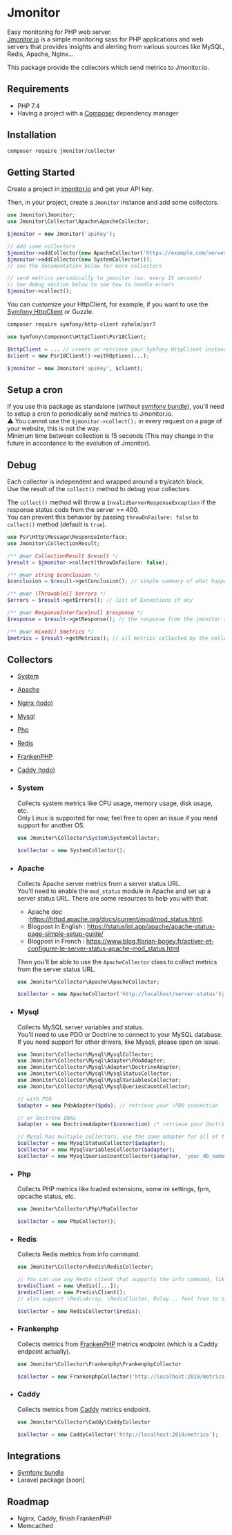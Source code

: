 Jmonitor
=========

Easy monitoring for PHP web server.  
[Jmonitor.io](https://jmonitor.io) is a simple monitoring sass for PHP applications and web servers that provides insights and alerting from various sources like MySQL, Redis, Apache, Nginx...

This package provide the collectors which send metrics to Jmonitor.io.

## Requirements
- PHP 7.4
- Having a project with a [Composer](https://getcomposer.org/) dependency manager

## Installation

```bash
composer require jmonitor/collector
```

Getting Started
---------------
Create a project in [jmonitor.io](https://jmonitor.io) and get your API key.

Then, in your project, create a `Jmonitor` instance and add some collectors.

```php
use Jmonitor\Jmonitor;
use Jmonitor\Collector\Apache\ApacheCollector;

$jmonitor = new Jmonitor('apiKey');

// Add some collectors 
$jmonitor->addCollector(new ApacheCollector('https://example.com/server-status'));
$jmonitor->addCollector(new SystemCollector());
// see the documentation below for more collectors

// send metrics periodically to jmonitor (ex. every 15 seconds)
// See debug section below to see how to handle errors
$jmonitor->collect();
```

You can customize your HttpClient, for example, if you want to use the [Symfony HttpClient](https://symfony.com/doc/current/http_client.html#psr-18-and-psr-17) or Guzzle.

```bash
composer require symfony/http-client nyholm/psr7
```

```php
use Symfony\Component\HttpClient\Psr18Client;

$httpClient = ... // create or retrieve your Symfony HttpClient instance
$client = new Psr18Client()->withOptions(...);

$jmonitor = new Jmonitor('apiKey', $client);
```

Setup a cron
-----------
If you use this package as standalone (without [symfony bundle](https://github.com/jmonitor/jmonitor-bundle)), you'll need to setup a cron to periodically send metrics to Jmonitor.io.  
:warning: You cannot use the `$jmonitor->collect();` in every request on a page of your website, this is not the way.  
Minimum time between collection is 15 seconds (This may change in the future in accordance to the evolution of Jmonitor).

Debug
------
Each collector is independent and wrapped around a try/catch block.  
Use the result of the `collect()` method to debug your collectors.

The `collect()` method will throw a `InvalidServerResponseException` if the response status code from the server >= 400.  
You can prevent this behavior by passing `throwOnFailure: false` to `collect()` method (default is `true`).
```php
use Psr\Http\Message\ResponseInterface;
use Jmonitor\CollectionResult;

/** @var CollectionResult $result */
$result = $jmonitor->collect(throwOnFailure: false);

/** @var string $conclusion */
$conclusion = $result->getConclusion(); // simple summary of what happened

/** @var \Throwable[] $errors */
$errors = $result->getErrors(); // list of Exceptions if any

/** @var ResponseInterface|null $response */
$response = $result->getResponse(); // the response from the jmonitor server, if any

/** @var mixed[] $metrics */
$metrics = $result->getMetrics(); // all metrics collected by the collectors
```


 

Collectors
-----------

- [System](#system)
- [Apache](#apache)
- [Nginx (todo)](#nginx)
- [Mysql](#mysql)
- [Php](#php)
- [Redis](#redis)
- [FrankenPHP](#frankenphp)
- [Caddy (todo)](#caddy)

- ### System <a name="system"></a>
  Collects system metrics like CPU usage, memory usage, disk usage, etc.  
  Only Linux is supported for now, feel free to open an issue if you need support for another OS.

  ```php
  use Jmonitor\Collector\System\SystemCollector;
    
  $collector = new SystemCollector();
  ```

- ### Apache <a name="apache"></a> 
  Collects Apache server metrics from a server status URL.  
  You'll need to enable the `mod_status` module in Apache and set up a server status URL.
  There are some resources to help you with that:
  - Apache doc :https://httpd.apache.org/docs/current/mod/mod_status.html.
  - Blogpost in English : https://statuslist.app/apache/apache-status-page-simple-setup-guide/
  - Blogpost in French : https://www.blog.florian-bogey.fr/activer-et-configurer-le-server-status-apache-mod_status.html  

  Then you'll be able to use the `ApacheCollector` class to collect metrics from the server status URL.

  ```php
  use Jmonitor\Collector\Apache\ApacheCollector;
  
  $collector = new ApacheCollector('http://localhost/server-status');
  ```

- ### Mysql <a name="mysql"></a>
    Collects MySQL server variables and status.  
    You'll need to use PDO or Doctrine to connect to your MySQL database. If you need support for other drivers, like Mysqli, please open an issue.
    
  ```php
  use Jmonitor\Collector\Mysql\MysqlCollector;
  use Jmonitor\Collector\Mysql\Adapter\PdoAdapter;
  use Jmonitor\Collector\Mysql\Adapter\DoctrineAdapter;
  use Jmonitor\Collector\Mysql\MysqlStatusCollector;
  use Jmonitor\Collector\Mysql\MysqlVariablesCollector;
  use Jmonitor\Collector\Mysql\MysqlQueriesCountCollector;
  
  // with PDO
  $adapter = new PdoAdapter($pdo); // retrieve your \PDO connection
  
  // or Doctrine DBAL
  $adapter = new DoctrineAdapter($connection) /* retrieve your Doctrine\DBAL\Connection connection*/ );
  
  // Mysql has multiple collectors, use the same adapter for all of them
  $collector = new MysqlStatusCollector($adapter);
  $collector = new MysqlVariablesCollector($adapter);
  $collector = new MysqlQueriesCountCollector($adapter, 'your_db_name');
  ```

- ### Php <a name="php"></a>
  Collects PHP metrics like loaded extensions, some ini settings, fpm, opcache status, etc.

  ```php
  use Jmonitor\Collector\Php\PhpCollector
  
  $collector = new PhpCollector();
  ```

- ### Redis <a name="redis"></a>
  Collects Redis metrics from info command.
  
  ```php
  use Jmonitor\Collector\Redis\RedisCollector;
  
  // You can use any Redis client that supports the info command, like Predis or PhpRedis.
  $redisClient = new \Redis([...]);
  $redisClient = new Predis\Client();
  // also support \RedisArray, \RedisCluster, Relay... feel free to open an issue if you need support for another client.
  
  $collector = new RedisCollector($redis);
  ```

- ### Frankenphp <a name="frankenphp"></a>
  Collects metrics from [FrankenPHP](https://frankenphp.dev/docs/metrics/) metrics endpoint (which is a Caddy endpoint actually).

  ```php
  use Jmonitor\Collector\Frankenphp\FrankenphpCollector
  
  $collector = new FrankenphpCollector('http://localhost:2019/metrics');
  ```

- ### Caddy <a name="caddy"></a>
  Collects metrics from [Caddy](https://caddyserver.com/docs/metrics) metrics endpoint.

  ```php
  use Jmonitor\Collector\Caddy\CaddyCollector
  
  $collector = new CaddyCollector('http://localhost:2019/metrics');
  ```

Integrations
------------
- [Symfony bundle](https://github.com/jmonitor/jmonitor-bundle)
- Laravel package [soon]

Roadmap
-------
- Nginx, Caddy, finish FrankenPHP
- Memcached
